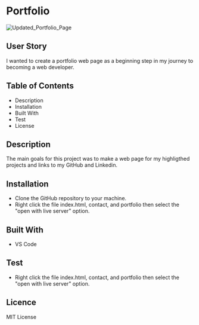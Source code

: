 # Portfolio
![Updated_Portfolio_Page](https://user-images.githubusercontent.com/70725231/99890015-bc498b00-2c0f-11eb-90ec-7f299a02e8b5.png)
## User Story
I wanted to create a portfolio web page as a beginning step in my journey to becoming a web developer. 
## Table of Contents
* Description
* Installation
* Built With
* Test
* License
## Description
The main goals for this project was to make a web page for my highligthed projects and links to my GitHub and Linkedin.
## Installation
* Clone the GitHub repository to your machine.
* Right click the file index.html, contact, and portfolio then select the "open with live server" option.
## Built With
* VS Code
## Test
* Right click the file index.html, contact, and portfolio then select the "open with live server" option.
## Licence
MIT License
